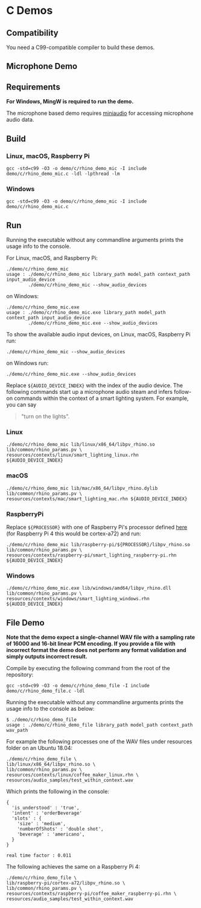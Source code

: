 # C Demos

## Compatibility

You need a C99-compatible compiler to build these demos.

## Microphone Demo

## Requirements

**For Windows, MingW is required to run the demo.**

The microphone based demo requires [miniaudio](https://github.com/mackron/miniaudio) for accessing microphone audio data.

## Build

### Linux, macOS, Raspberry Pi

```console
gcc -std=c99 -O3 -o demo/c/rhino_demo_mic -I include demo/c/rhino_demo_mic.c -ldl -lpthread -lm
```

### Windows

```console
gcc -std=c99 -O3 -o demo/c/rhino_demo_mic -I include demo/c/rhino_demo_mic.c
```

## Run

Running the executable without any commandline arguments prints the usage info to the console.

For Linux, macOS, and Raspberry Pi:

```console
./demo/c/rhino_demo_mic
usage : ./demo/c/rhino_demo_mic library_path model_path context_path input_audio_device
        ./demo/c/rhino_demo_mic --show_audio_devices
```

on Windows:

```console
./demo/c/rhino_demo_mic.exe
usage : ./demo/c/rhino_demo_mic.exe library_path model_path context_path input_audio_device
        ./demo/c/rhino_demo_mic.exe --show_audio_devices
```

To show the available audio input devices, on Linux, macOS, Raspberry Pi run:

```console
./demo/c/rhino_demo_mic --show_audio_devices
```

on Windows run:

```console
./demo/c/rhino_demo_mic.exe --show_audio_devices
```

Replace `${AUDIO_DEVICE_INDEX}` with the index of the audio device. The following commands start up a microphone audio 
steam and infers follow-on commands within the context of a smart lighting system. For example, you can say

> "turn on the lights".

### Linux

```console
./demo/c/rhino_demo_mic lib/linux/x86_64/libpv_rhino.so lib/common/rhino_params.pv \
resources/contexts/linux/smart_lighting_linux.rhn ${AUDIO_DEVICE_INDEX}
```

### macOS

```console
./demo/c/rhino_demo_mic lib/mac/x86_64/libpv_rhino.dylib lib/common/rhino_params.pv \
resources/contexts/mac/smart_lighting_mac.rhn ${AUDIO_DEVICE_INDEX}
```

### RaspberryPi

Replace `${PROCESSOR}` with one of Raspberry Pi's processor defined [here](../../lib/raspberry-pi) (for Raspberry Pi 4 this would
be cortex-a72) and run:

```console
./demo/c/rhino_demo_mic lib/raspberry-pi/${PROCESSOR}/libpv_rhino.so lib/common/rhino_params.pv \
resources/contexts/raspberry-pi/smart_lighting_raspberry-pi.rhn ${AUDIO_DEVICE_INDEX}
```

### Windows

```console
./demo/c/rhino_demo_mic.exe lib/windows/amd64/libpv_rhino.dll lib/common/rhino_params.pv \
resources/contexts/windows/smart_lighting_windows.rhn ${AUDIO_DEVICE_INDEX}
```

## File Demo

**Note that the demo expect a single-channel WAV file with a sampling rate of 16000 and 16-bit linear PCM encoding. If you
provide a file with incorrect format the demo does not perform any format validation and simply outputs incorrect result.**

Compile by executing the following command from the root of the repository:

```console
gcc -std=c99 -O3 -o demo/c/rhino_demo_file -I include demo/c/rhino_demo_file.c -ldl
```
Running the executable without any commandline arguments prints the usage info to the console as below:

```console
$ ./demo/c/rhino_demo_file
usage : ./demo/c/rhino_demo_file library_path model_path context_path wav_path
```

For example the following processes one of the WAV files under resources folder on  an Ubuntu 18.04:

```console
./demo/c/rhino_demo_file \
lib/linux/x86_64/libpv_rhino.so \
lib/common/rhino_params.pv \
resources/contexts/linux/coffee_maker_linux.rhn \
resources/audio_samples/test_within_context.wav 
```

Which prints the following in the console:

```console
{
  'is_understood' : 'true',
  'intent' : 'orderBeverage'
  'slots' : {
    'size' : 'medium',
    'numberOfShots' : 'double shot',
    'beverage' : 'americano',
  }
}

real time factor : 0.011
```

The following achieves the same on a Raspberry Pi 4:

```console
./demo/c/rhino_demo_file \
lib/raspberry-pi/cortex-a72/libpv_rhino.so \
lib/common/rhino_params.pv \
resources/contexts/raspberry-pi/coffee_maker_raspberry-pi.rhn \
resources/audio_samples/test_within_context.wav 
```
